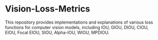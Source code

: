 # Vision-Loss-Metrics

This repository provides implementations and explanations of various loss functions for computer vision models, including IOU, GIOU, DIOU, CIOU, EIOU, Focal EIOU, SIOU, Alpha-IOU, WIOU, MPDIOU.
